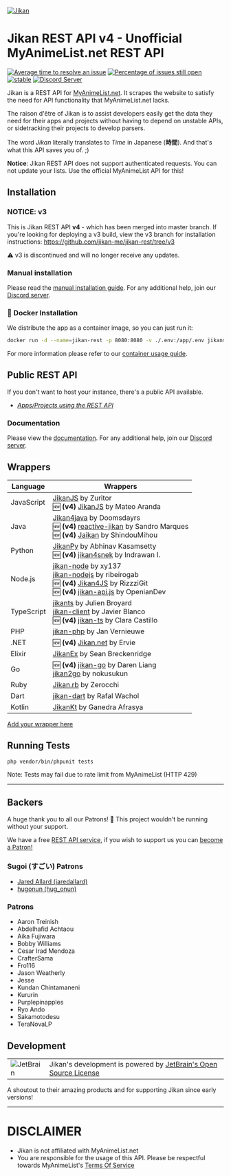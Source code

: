 [![Jikan](https://i.imgur.com/ccx3pxo.png)](#jikan-rest-api-v4---unofficial-myanimelistnet-rest-api)

# Jikan REST API v4 - Unofficial MyAnimeList.net REST API
[![Average time to resolve an issue](http://isitmaintained.com/badge/resolution/jikan-me/jikan-rest.svg)](http://isitmaintained.com/project/jikan-me/jikan-rest "Average time to resolve an issue") [![Percentage of issues still open](http://isitmaintained.com/badge/open/jikan-me/jikan-rest.svg)](http://isitmaintained.com/project/jikan-me/jikan-rest "Percentage of issues still open") [![stable](https://img.shields.io/badge/PHP-^8.1-blue.svg?style=flat)]() [![Discord Server](https://img.shields.io/discord/460491088004907029.svg?style=flat&logo=discord)](https://discordapp.com/invite/4tvCr36)

Jikan is a REST API for [MyAnimeList.net](https://myanimelist.net). It scrapes the website to satisfy the need for API functionality that MyAnimeList.net lacks.

The raison d'être of Jikan is to assist developers easily get the data they need for their apps and projects without having to depend on unstable APIs, or sidetracking their projects to develop parsers.

The word _Jikan_ literally translates to _Time_ in Japanese (**時間**). And that's what this API saves you of. ;)

**Notice**: Jikan REST API does not support authenticated requests. You can not update your lists. Use the official MyAnimeList API for this!


## Installation

### NOTICE: v3
This is Jikan REST API **v4** - which has been merged into master branch. If you're looking for deploying a v3 build, view the v3 branch for installation instructions:
https://github.com/jikan-me/jikan-rest/tree/v3

⚠ v3 is discontinued and will no longer receive any updates.

### Manual installation
Please read the [manual installation guide](https://github.com/jikan-me/jikan-rest/wiki).
For any additional help, join our [Discord server](http://discord.jikan.moe/).

### 🐳 Docker Installation
We distribute the app as a container image, so you can just run it:
```bash
docker run -d --name=jikan-rest -p 8080:8080 -v ./.env:/app/.env jikanme/jikan-rest:latest
```

For more information please refer to our [container usage guide](container_usage.md).

## Public REST API
If you don't want to host your instance, there's a public API available.

- *[Apps/Projects using the REST API](https://jikan.moe/showcase)*

### Documentation
Please view the [documentation](https://docs.api.jikan.moe/).
For any additional help, join our [Discord server](http://discord.jikan.moe/).

## Wrappers

| Language   | Wrappers |
|------------|----------|
| JavaScript | [JikanJS](https://github.com/zuritor/jikanjs) by Zuritor<br>🆕 **(v4)** [JikanJS](https://github.com/mateoaranda/jikanjs) by Mateo Aranda |
| Java       | [Jikan4java](https://github.com/Doomsdayrs/Jikan4java) by Doomsdayrs<br>🆕 **(v4)** [reactive-jikan](https://github.com/SandroHc/reactive-jikan) by Sandro Marques<br>🆕 **(v4)** [Jaikan](https://github.com/ShindouMihou/Jaikan) by ShindouMihou |
| Python     | [JikanPy](https://github.com/abhinavk99/jikanpy) by Abhinav Kasamsetty<br>🆕 **(v4)** [jikan4snek](https://github.com/ScathachGrip/jikan4snek) by Indrawan I. |
| Node.js    | [jikan-node](https://github.com/xy137/jikan-node) by xy137<br>[jikan-nodejs](https://github.com/ribeirogab/jikan-nodejs) by ribeirogab<br>🆕 **(v4)** [Jikan4JS](https://github.com/rizzzigit/jikan4.js) by RizzziGit<br>🆕 **(v4)** [jikan-api.js](https://github.com/OpenianDevelopment/jikan-api.js) by OpenianDev |
| TypeScript | [jikants](https://github.com/Julien-Broyard/jikants) by Julien Broyard<br>[jikan-client](https://github.com/javi11/jikan-client) by Javier Blanco<br>🆕 **(v4)** [jikan-ts](https://github.com/tutkli/jikan-ts) by Clara Castillo |
| PHP        | [jikan-php](https://github.com/janvernieuwe/jikan-jikanPHP) by Jan Vernieuwe |
| .NET       | 🆕 **(v4)** [Jikan.net](https://github.com/Ervie/jikan.net) by Ervie |
| Elixir     | [JikanEx](https://github.com/seanbreckenridge/jikan_ex) by Sean Breckenridge |
| Go         | 🆕 **(v4)** [jikan-go](https://github.com/darenliang/jikan-go) by Daren Liang<br>[jikan2go](https://github.com/nokusukun/jikan2go) by nokusukun |
| Ruby       | [Jikan.rb](https://github.com/Zerocchi/jikan.rb) by Zerocchi |
| Dart       | [jikan-dart](https://github.com/charafau/jikan-dart) by Rafal Wachol |
| Kotlin     | [JikanKt](https://github.com/GSculerlor/JikanKt) by Ganedra Afrasya |

[Add your wrapper here](https://github.com/jikan-me/jikan-rest/edit/master/readme.md)

## Running Tests

`php vendor/bin/phpunit tests`

Note: Tests may fail due to rate limit from MyAnimeList (HTTP 429)

---
## Backers

A huge thank you to all our Patrons! 🙏 This project wouldn't be running without your support.

We have a free [REST API service](https://jikan.moe), if you wish to support us you can [become a Patron!](https://patreon.com/jikan)

### Sugoi (すごい) Patrons

- [Jared Allard (jaredallard)](https://github.com/jaredallard)
- [hugonun (hug_onun)](https://twitter.com/hug_onun)

### Patrons

- Aaron Treinish
- Abdelhafid Achtaou
- Aika Fujiwara
- Bobby Williams
- Cesar Irad Mendoza
- CrafterSama
- Fro116
- Jason Weatherly
- Jesse
- Kundan Chintamaneni
- Kururin
- Purplepinapples
- Ryo Ando
- Sakamotodesu
- TeraNovaLP

## Development

|||
|------------|----------|
| ![JetBrain](https://user-images.githubusercontent.com/9166451/126047249-9e5bdc63-ae91-4082-bca5-ffe271b421da.png) | Jikan's development is powered by [JetBrain's Open Source License](https://jb.gg/OpenSource) |

A shoutout to their amazing products and for supporting Jikan since early versions!

---

# DISCLAIMER

- Jikan is not affiliated with MyAnimeList.net
- You are responsible for the usage of this API. Please be respectful towards MyAnimeList's [Terms Of Service](https://myanimelist.net/about/terms_of_use)
